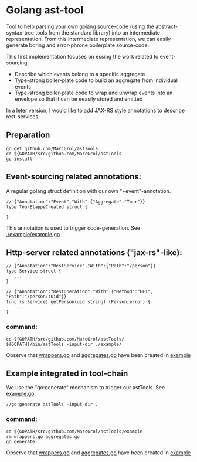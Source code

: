 # Golang ast-tool

Tool to help parsing your own golang source-code (using the abstract-syntax-tree tools from the standard library) into an intermediate representation.
From this intermediate representation, we can easily generate boring and error-phrone boilerplate source-code.

This first implementation focuses on essing the work related to event-sourcing:
- Describe which events belong to a specific aggregate
- Type-strong boiler-plate code to build an aggregate from individual events
- Type-strong boiler-plate code to wrap and unwrap events into an envelope so that it can be eeasily stored and emitted

In a leter version, I would like to add JAX-RS style annotations to describe rest-services.

## Preparation
    go get github.com/MarcGrol/astTools
    cd ${GOPATH/src/github.com/MarcGrol/astTools
    go install

## Event-sourcing related annotations:

A regular golang struct definition with our own "+event"-annotation. 
    
    // {"Annotation":"Event","With":{"Aggregate":"Tour"}}
    type TourEtappeCreated struct {
        ...
    }        

This annotation is used to trigger code-generation. See [./example/example.go](./example/example.go)

## Http-server related annotations ("jax-rs"-like):

    // {"Annotation":"RestService","With":{"Path":"/person"}}
    type Service struct {
       ...
    }
    
    // {"Annotation":"RestOperation","With":{"Method":"GET", "Path":"/person/:uid"}}
    func (s Service) getPerson(uid string) (Person,error) {
        ...
    }        


### command:
    cd ${GOPATH/src/github.com/MarcGrol/astTools/
    ${GOPATH}/bin/astTools -input-dir ./example/

Observe that [wrappers.go](./example/wrappers.go) and [aggregates.go](./example/aggregates.go) have been created in [example](example/)

## Example integrated in tool-chain

We use the "go:generate" mechanism to trigger our astTools. See [example.go](./example/example.go).

    //go:generate astTools -input-dir .

### command:
    cd ${GOPATH/src/github.com/MarcGrol/astTools/example
    rm wrappers.go aggregates.go
    go generate
    
Observe that [wrappers.go](./example/wrappers.go) and [aggregates.go](./example/aggregates.go) have been created in [example]( example/)
